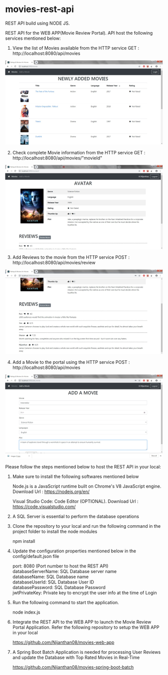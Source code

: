 # movies-rest-api
REST API build using NODE JS.

REST API for the WEB APP(Movie Review Portal). API host the following services mentioned below:

1. View the list of Movies available from the HTTP service GET : http://localhost:8080/api/movies

![](/screenshots/Movies.jpg)

2. Check complete Movie information from the HTTP service GET : http://localhost:8080/api/movies/"movieId"

![](/screenshots/MovieInfo.jpg)

3. Add Reviews to the movie from the HTTP service POST :  http://localhost:8080/api/movies/review

![](/screenshots/CheckReviews.jpg)

4. Add a Movie to the portal using the HTTP service POST : http://localhost:8080/api/movies

![](/screenshots/AddMovie.jpg)

Please follow the steps mentioned below to host the REST API in your local:

1. Make sure to install the following softwares mentioned below

    Node.js is a JavaScript runtime built on Chrome's V8 JavaScript engine.
    Download Url : https://nodejs.org/en/
    
    Visual Studio Code: Code Editor (OPTIONAL).
    Download Url : https://code.visualstudio.com/
	
2. A SQL Server is essential to perform the database operations

3. Clone the repository to your local and run the following command in the project folder to install the node modules

     npm install

4. Update the configuration properties mentioned below in the config/default.json file

    port: 8080 (Port number to host the REST API)<br/>
    databaseServerName: SQL Database server name<br/>
    databaseName: SQL Database name<br/>
    databaseUserId: SQL Database User ID<br/>
    databasePassword: SQL Database Password<br/>
    jwtPrivateKey: Private key to encrypt the user info at the time of Login<br/>
  
5. Run the following command to start the application.

     node index.js
	 
6. Integrate the REST API to the WEB APP to launch the Movie Review Portal Application. Refer the following repository to setup the WEB APP in your local

      https://github.com/Nijanthan08/movies-web-app
      
7. A Spring Boot Batch Application is needed for processing User Reviews and update the Database with Top Rated Movies in Real-Time

      https://github.com/Nijanthan08/movies-spring-boot-batch
 
